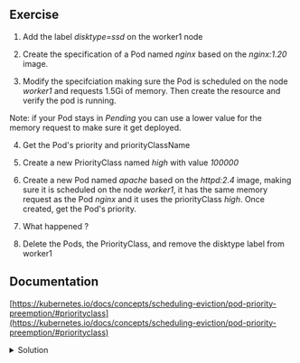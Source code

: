 ## Exercise

1. Add the label *disktype=ssd* on the worker1 node

2. Create the specification of a Pod named *nginx* based on the *nginx:1.20* image.

3. Modify the specifciation making sure the Pod is scheduled on the node *worker1* and requests 1.5Gi of memory. Then create the resource and verify the pod is running.

Note: if your Pod stays in *Pending* you can use a lower value for the memory request to make sure it get deployed.

4. Get the Pod's priority and priorityClassName 

5. Create a new PriorityClass named *high* with value *100000*

6. Create a new Pod named *apache* based on the *httpd:2.4* image, making sure it is scheduled on the node *worker1*, it has the same memory request as the Pod *nginx* and it uses the priorityClass *high*. Once created, get the Pod's priority.

7. What happened ?

8. Delete the Pods, the PriorityClass, and remove the disktype label from worker1 

## Documentation

[https://kubernetes.io/docs/concepts/scheduling-eviction/pod-priority-preemption/#priorityclass](https://kubernetes.io/docs/concepts/scheduling-eviction/pod-priority-preemption/#priorityclass)

<details>
  <summary markdown="span">Solution</summary>

1. Add the label *disktype=ssd* on the worker1 node

```
k label node worker1 disktype=ssd
```

2. Create the specification of a pod named *nginx* based on the *nginx:1.20* image.

```
k run nginx --image=nginx:1.20 --dry-run=client -o yaml > pod.yaml
```

3. Modify the specifciation making sure the Pod is scheduled on the node *worker1* and requests 1.5Gi of memory. Then create the resource and verify the pod is running.

Modification of the specification to add the specific constraints:

```
apiVersion: v1
kind: Pod
metadata:
  labels:
    run: nginx
  name: nginx
spec:
  nodeSelector:
    disktype: ssd
  containers:
  - image: nginx:1.20
    name: nginx
    resources:
      requests:
        memory: 1.5Gi
```

Creation of the resource:

```
k apply -f pod.yaml
```

Make sure the Pod is running:

```
k get po/nginx
NAME    READY   STATUS    RESTARTS   AGE
nginx   1/1     Running   0          3s
```

4. Get the Pod's priority and priorityClassName 

Pod's priority is 0:

```
k get po/nginx -o jsonpath={.spec.priority}
0
```

Pod's priorityClassName is not defined

```
k get po/nginx -o jsonpath={.spec.priorityClassName}
```

5. Create a new PriorityClass named *high* with value *100000*

```
cat <<EOF | k apply -f -
apiVersion: scheduling.k8s.io/v1
kind: PriorityClass
metadata:
  name: high
value: 1000000
globalDefault: false
EOF
```

6. Create a new Pod named *apache* based on the *httpd:2.4* image, making sure it is scheduled on the node *worker1*, it has the same memory request as the Pod *nginx* and it uses the priorityClass *high*. Once created, get the Pod's priority.

```
cat<<EOF | k apply -f -
apiVersion: v1
kind: Pod
metadata:
  labels:
    run: apache
  name: apache
spec:
  priorityClassName: high
  nodeSelector:
    disktype: ssd
  containers:
  - image: httpd:2.4
    name: apache
    resources:
      requests:
        memory: 1.5Gi
EOF
```

Get the pod's priority:

```
k get po/apache -o jsonpath={.spec.priority}
1000000
```

7. What happened ?

Listing the Pods we can see the nginx one is not present anymore:

```
k get po
NAME     READY   STATUS    RESTARTS   AGE
apache   1/1     Running   0          14s
```

As the apache Pod has a higher priority than the nginx once, and because the node worker1 does not have enough resources to run both of them, the nginx pod has been evicted and replaced by the apache one.

We can see the preemption in the events as well:
```
k get events
...
27s         Normal    Preempted          pod/nginx                 Preempted by default/apache on node worker1
```

8. Delete the Pods, the PriorityClass, and remove the disktype label from worker1 

The nginx Pod has already been removed

```
k delete po/apache priorityClass/high
k label node worker1 disktype-
```
</details>

